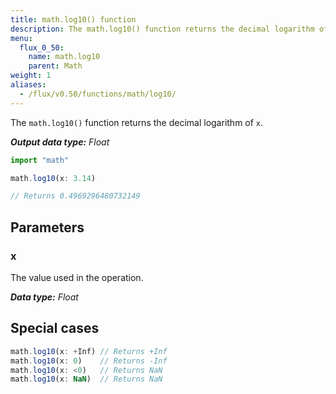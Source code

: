 ```yaml
---
title: math.log10() function
description: The math.log10() function returns the decimal logarithm of `x`.
menu:
  flux_0_50:
    name: math.log10
    parent: Math
weight: 1
aliases:
  - /flux/v0.50/functions/math/log10/
---
```


The `math.log10()` function returns the decimal logarithm of `x`.

_**Output data type:** Float_

```js
import "math"

math.log10(x: 3.14)

// Returns 0.4969296480732149
```

## Parameters

### x
The value used in the operation.

_**Data type:** Float_

## Special cases
```js
math.log10(x: +Inf) // Returns +Inf
math.log10(x: 0)    // Returns -Inf
math.log10(x: <0)   // Returns NaN
math.log10(x: NaN)  // Returns NaN
```
